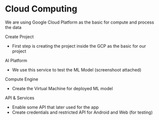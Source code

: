 # Cloud Computing
We are using Google Cloud Platform as the basic for compute and process the data

Create Project
- First step is creating the project inside the GCP as the basic for our project

AI Platform
- We use this service to test the ML Model (screenshoot attached)

Compute Engine
- Create the Virtual Machine for deployed ML model

API & Services
- Enable some API that later used for the app
- Create credentials and restricted API for Android and Web (for testing)

